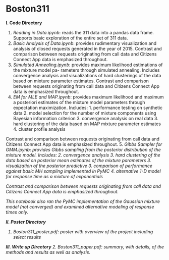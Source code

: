 # Boston311

<b>I. Code Directory</b>
  1. <i>Reading in Data.ipynb</i>: reads the 311 data into a pandas data frame. Supports basic exploration of the entire set of 311 data.
  2. <i>Basic Analysis of Data.ipynb</i>: provides rudimentary visualization and analysis of closed requests generated in the year of 2015. Contrast and comparison between requests originating from call data and Citizens Connect App data is emphasized throughout.
  3. <i>Simulated Annealing.ipynb</i>: provides maximum likelihood estimations of the mixture model pa- rameters through simulated annealing. Includes convergence analysis and visualizations of hard clusterings of the data based on mixture parameter estimates. Contrast and comparison between requests originating from call data and Citizens Connect App data is emphasized throughout.
  4. <i>EM for MLE and MAP.ipynb</i>: provides maximum likelihood and maximum a posteriori estimates of the mixture model parameters through expectation maximization. Includes:
    1. performance testing on synthetic data
    2. model selection for the number of mixture components using Bayesian information criterion
    3. convergence analysis on real data
    3. hard clustering of the data based on MAP mixture parameter estimates
    4. cluster profile analysis
  
  Contrast and comparison between requests originating from call data and Citizens Connect App data is emphasized throughout.
  5. <i>Gibbs Sampler for GMM.ipynb<i>: provides Gibbs sampling from the posterior distribution of the mixture model. Includes:
    2. convergence analysis
    3. hard clustering of the data based on posterior mean estimates of the mixture parameters
    3. visualization of the posterior predictive
    3. comparison of performance against basic MH sampling implemented in PyMC
    4. alternative 1-D model for response time as a mixture of exponentials
  

  Contrast and comparison between requests originating from call data and Citizens Connect App data is emphasized throughout.
  
  This notebook also ran the PyMC implementation of the Gaussian mixture model (not converged) and examined alternative modeling of response times only. 

<b>II. Poster Directory</b>
  1. <i>Boston311_poster.pdf</i>: poster with overview of the project including select results

<b>III. Write up Directory</b>
  2. <i>Boston311_paper.pdf</i>: summary, with details, of the methods and results as well as analysis.

